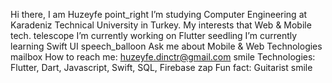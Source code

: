 
Hi there, I am Huzeyfe
point_right I’m studying Computer Engineering at Karadeniz Technical University in Turkey. My interests that Web & Mobile tech.
telescope I’m currently working on Flutter
seedling I’m currently learning Swift UI
speech_balloon Ask me about Mobile & Web Technologies
mailbox How to reach me: huzeyfe.dinctr@gmail.com
smile Technologies: Flutter, Dart, Javascript, Swift, SQL, Firebase
zap Fun fact: Guitarist smile
